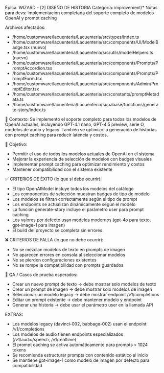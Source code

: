 Épica: WIZARD - [2] DISEÑO DE HISTORIA
Categoría: improvement/*
Notas para devs: Implementación completada del soporte completo de modelos OpenAI y prompt caching

Archivos afectados:
- /home/customware/lacuenteria/Lacuenteria/src/types/index.ts
- /home/customware/lacuenteria/Lacuenteria/src/components/UI/ModelBadge.tsx (nuevo)
- /home/customware/lacuenteria/Lacuenteria/src/utils/modelHelpers.ts (nuevo)
- /home/customware/lacuenteria/Lacuenteria/src/components/Prompts/PromptAccordion.tsx
- /home/customware/lacuenteria/Lacuenteria/src/components/Prompts/PromptForm.tsx
- /home/customware/lacuenteria/Lacuenteria/src/components/Admin/PromptEditor.tsx
- /home/customware/lacuenteria/Lacuenteria/src/constants/promptMetadata.ts
- /home/customware/lacuenteria/Lacuenteria/supabase/functions/generate-story/index.ts

🧠 Contexto:
Se implementó el soporte completo para todos los modelos de OpenAI actuales, incluyendo GPT-4.1 nano, GPT-4.5 preview, serie O, modelos de audio y legacy. También se optimizó la generación de historias con prompt caching para reducir latencia y costos.

📐 Objetivo:
- Permitir el uso de todos los modelos actuales de OpenAI en el sistema
- Mejorar la experiencia de selección de modelos con badges visuales
- Implementar prompt caching para optimizar rendimiento y costos
- Mantener compatibilidad con el sistema existente

✅ CRITERIOS DE ÉXITO (lo que sí debe ocurrir):
- El tipo OpenAIModel incluye todos los modelos del catálogo
- Los componentes de selección muestran badges de tipo de modelo
- Los modelos se filtran correctamente según el tipo de prompt
- Los endpoints se actualizan dinámicamente según el modelo
- La función generate-story incluye el parámetro user para prompt caching
- Los valores por defecto usan modelos modernos (gpt-4o para texto, gpt-image-1 para imagen)
- El build del proyecto se completa sin errores

❌ CRITERIOS DE FALLA (lo que no debe ocurrir):
- No se mezclan modelos de texto en prompts de imagen
- No aparecen errores en consola al seleccionar modelos
- No se pierden configuraciones existentes
- No se rompe la compatibilidad con prompts guardados

🧪 QA / Casos de prueba esperados:
- Crear un nuevo prompt de texto → debe mostrar solo modelos de texto
- Crear un prompt de imagen → debe mostrar solo modelos de imagen
- Seleccionar un modelo legacy → debe mostrar endpoint /v1/completions
- Editar un prompt existente → debe mantener modelo y endpoint
- Generar una historia → debe usar el parámetro user en la llamada API

EXTRAS:
- Los modelos legacy (davinci-002, babbage-002) usan el endpoint /v1/completions
- Los modelos de audio tienen endpoints especializados (/v1/audio/speech, /v1/realtime)
- El prompt caching se activa automáticamente para prompts > 1024 tokens
- Se recomienda estructurar prompts con contenido estático al inicio
- Se mantiene gpt-image-1 como modelo de imagen por defecto para compatibilidad
